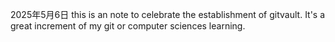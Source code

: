 2025年5月6日
this is an note to celebrate the establishment of gitvault.
It's a great increment of my git or computer sciences learning.
